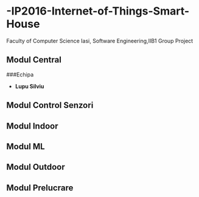 # -IP2016-Internet-of-Things-Smart-House
Faculty of Computer Science Iasi, Software Engineering,IIB1 Group Project


## Modul Central
###Echipa
+ **Lupu Silviu**
## Modul Control Senzori
## Modul Indoor
## Modul ML
## Modul Outdoor
## Modul Prelucrare
